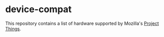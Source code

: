 # device-compat

This repository contains a list of hardware supported by Mozilla's [Project Things](https://iot.mozilla.org).
